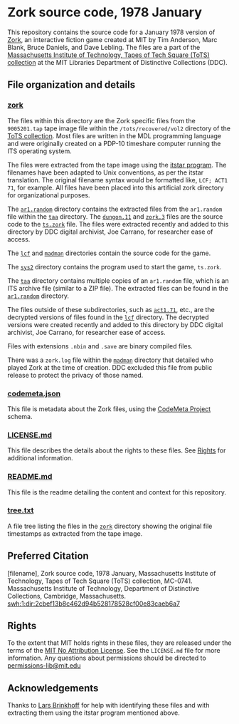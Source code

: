 # Zork source code, 1978 January
This repository contains the source code for a January 1978 version of [Zork](https://en.wikipedia.org/wiki/Zork), an interactive fiction game created at MIT by Tim Anderson, Marc Blank, Bruce Daniels, and Dave Lebling. The files are a part of the [Massachusetts Institute of Technology, Tapes of Tech Square (ToTS) collection](https://archivesspace.mit.edu/repositories/2/resources/1265) at the MIT Libraries Department of Distinctive Collections (DDC).
## File organization and details
### [zork](../main/zork)
The files within this directory are the Zork specific files from the ```9005201.tap``` tape image file within the ```/tots/recovered/vol2``` directory of the [ToTS collection](https://archivesspace.mit.edu/repositories/2/resources/1265). Most files are written in the MDL programming language and were originally created on a PDP-10 timeshare computer running the ITS operating system.

The files were extracted from the tape image using the [itstar program](https://github.com/PDP-10/itstar). The filenames have been adapted to Unix conventions, as per the itstar translation. The original filename syntax would be formatted like, ```LCF; ACT1 71```, for example. All files have been placed into this artificial zork directory for organizational purposes.

The [```ar1.random```](../main/zork/```ar1.random```) directory contains the extracted files from the ```ar1.random``` file within the [```taa```](../main/zork/taa) directory. The [```dungon.11```](../main/zork/ar1.random/dungon.11) and [```zork.3```](../main/zork/ar1.random/zork.3) files are the source code to the [```ts.zork```](../main/zork/sys2/ts.zork) file. The files were extracted recently and added to this directory by DDC digital archivist, Joe Carrano, for researcher ease of access.

The [```lcf```](../main/zork/lcf) and [```madman```](../main/zork/madman) directories contain the source code for the game.

The [```sys2```](../main/zork/sys2) directory contains the program used to start the game, ```ts.zork```.

The [```taa```](../main/zork/taa) directory contains multiple copies of an ```ar1.random``` file, which is an ITS archive file (similar to a ZIP file). The extracted files can be found in the [```ar1.random```](../main/zork/ar1.random) directory.

The files outside of these subdirectories, such as [```act1.71```](../main/zork/act1.71), etc., are the decrypted versions of files found in the [```lcf```](../main/zork/lcf) directory. The decrypted versions were created recently and added to this directory by DDC digital archivist, Joe Carrano, for researcher ease of access.  

Files with extensions ```.nbin``` and ```.save``` are binary compiled files.

There was a ```zork.log``` file within the [```madman```](../main/zork/madman) directory that detailed who played Zork at the time of creation. DDC excluded this file from public release to protect the privacy of those named.

### [codemeta.json](../main/codemeta.json)
This file is metadata about the Zork files, using the [CodeMeta Project](https://codemeta.github.io/) schema.
### [LICENSE.md](../main/LICENSE.md)
This file describes the details about the rights to these files. See [Rights](#rights) for additional information.
### [README.md](../main/README.md)
This file is the readme detailing the content and context for this repository.
### [tree.txt](../main/tree.txt)
A file tree listing the files in the [```zork```](../main/zork) directory showing the original file timestamps as extracted from the tape image.

## Preferred Citation
[filename], Zork source code, 1978 January, Massachusetts Institute of Technology, Tapes of Tech Square (ToTS) collection, MC-0741. Massachusetts Institute of Technology, Department of Distinctive Collections, Cambridge, Massachusetts. [swh:1:dir:2cbef13b8c462d94b528178528cf00e83caeb6a7](https://archive.softwareheritage.org/swh:1:dir:2cbef13b8c462d94b528178528cf00e83caeb6a7)
## Rights
To the extent that MIT holds rights in these files, they are released under the terms of the [MIT No Attribution License](https://opensource.org/licenses/MIT-0). See the ```LICENSE.md``` file for more information. Any questions about permissions should be directed to [permissions-lib@mit.edu](mailto:permissions-lib@mit.edu)
## Acknowledgements
Thanks to [Lars Brinkhoff](https://github.com/larsbrinkhoff) for help with identifying these files and with extracting them using the itstar program mentioned above.
